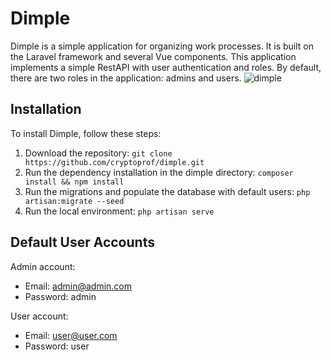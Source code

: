 # Dimple

Dimple is a simple application for organizing work processes. It is built on the Laravel framework and several Vue components. This application implements a simple RestAPI with user authentication and roles. By default, there are two roles in the application: admins and users.
![dimple](https://sun1-91.userapi.com/impg/ksb9VauCN_qo5KhM-plFQ0TbTvDzORjBmRGWaQ/Y6Nv1NeEVcU.jpg?size=2560x1351&quality=95&sign=85dc04bb2227f7d9299eae70f73fdfad&type=album "Скрин")
## Installation

To install Dimple, follow these steps:

1. Download the repository: `git clone https://github.com/cryptoprof/dimple.git`
2. Run the dependency installation in the dimple directory: `composer install && npm install`
3. Run the migrations and populate the database with default users: `php artisan:migrate --seed`
4. Run the local environment: `php artisan serve`

## Default User Accounts

Admin account:

- Email: admin@admin.com
- Password: admin

User account:

- Email: user@user.com
- Password: user

